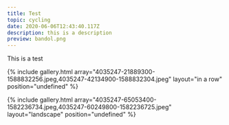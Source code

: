 ```yaml
---
title: Test
topic: cycling
date: 2020-06-06T12:43:40.117Z
description: this is a description
preview: bandol.png
---
```

This is a test

{% include gallery.html array="4035247-21889300-1588832256.jpeg,4035247-42134900-1588832304.jpeg" layout="in a row" position="undefined" %}

{% include gallery.html array="4035247-65053400-1582236734.jpeg,4035247-60249800-1582236725.jpeg" layout="landscape" position="undefined" %}